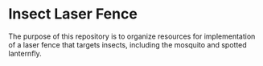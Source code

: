 # Insect Laser Fence

The purpose of this repository is to organize resources for implementation of a laser fence that targets insects, including the mosquito and spotted lanternfly.
